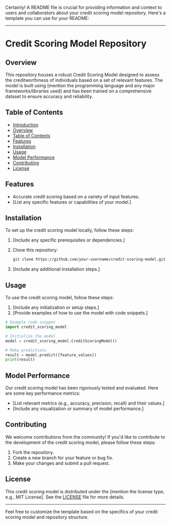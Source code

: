 Certainly! A README file is crucial for providing information and context to users and collaborators about your credit scoring model repository. Here's a template you can use for your README:

---

# Credit Scoring Model Repository

## Overview

This repository houses a robust Credit Scoring Model designed to assess the creditworthiness of individuals based on a set of relevant features. The model is built using [mention the programming language and any major frameworks/libraries used] and has been trained on a comprehensive dataset to ensure accuracy and reliability.

## Table of Contents

- [Introduction](#credit-scoring-model-repository)
- [Overview](#overview)
- [Table of Contents](#table-of-contents)
- [Features](#features)
- [Installation](#installation)
- [Usage](#usage)
- [Model Performance](#model-performance)
- [Contributing](#contributing)
- [License](#license)

## Features

- Accurate credit scoring based on a variety of input features.
- [List any specific features or capabilities of your model.]

## Installation

To set up the credit scoring model locally, follow these steps:

1. [Include any specific prerequisites or dependencies.]
2. Clone this repository:

    ```bash
    git clone https://github.com/your-username/credit-scoring-model.git
    ```

3. [Include any additional installation steps.]

## Usage

To use the credit scoring model, follow these steps:

1. [Include any initialization or setup steps.]
2. [Provide examples of how to use the model with code snippets.]

```python
# Example code snippet
import credit_scoring_model

# Initialize the model
model = credit_scoring_model.CreditScoringModel()

# Make predictions
result = model.predict([feature_values])
print(result)
```

## Model Performance

Our credit scoring model has been rigorously tested and evaluated. Here are some key performance metrics:

- [List relevant metrics (e.g., accuracy, precision, recall) and their values.]
- [Include any visualization or summary of model performance.]

## Contributing

We welcome contributions from the community! If you'd like to contribute to the development of the credit scoring model, please follow these steps:

1. Fork the repository.
2. Create a new branch for your feature or bug fix.
3. Make your changes and submit a pull request.

## License

This credit scoring model is distributed under the [mention the license type, e.g., MIT License]. See the [LICENSE](LICENSE) file for more details.

---

Feel free to customize the template based on the specifics of your credit scoring model and repository structure.
